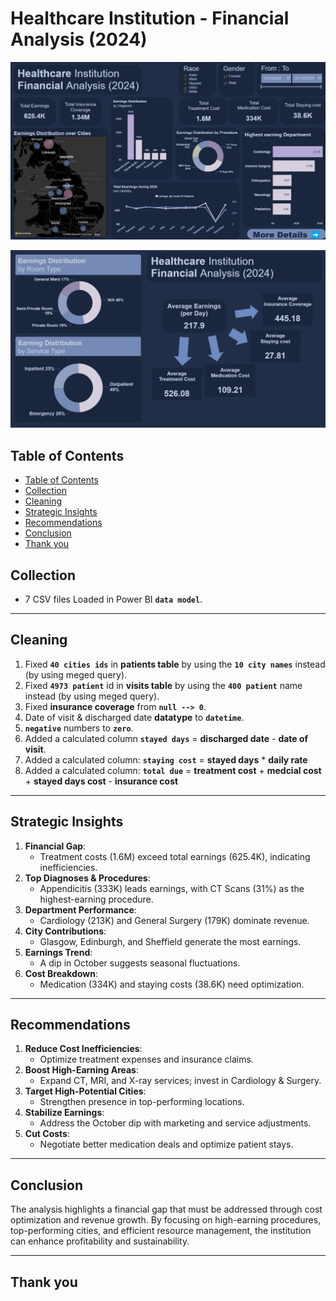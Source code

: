 # Healthcare Institution - Financial Analysis (2024)
![Visualization 1](Dashboard_page01.png)

![Visualization 2](Dashboard_page02.png)


## **Table of Contents**
  - [Table of Contents](#table-of-contents)
  - [Collection](#collection)
  - [Cleaning](#cleaning)
  - [Strategic Insights](#strategic-insights)
  - [Recommendations](#recommendations)
  - [Conclusion](#conclusion)
  - [Thank you](#thank-you)

## **Collection**
- 7 CSV files Loaded in Power BI **`data model`**.

---

## **Cleaning**  
1. Fixed **`40 cities ids`** in **patients table** by using the **`10 city names`** instead (by using meged query).
2. Fixed **`4973 patient`** id in **visits table** by using the **`400 patient`** name instead (by using meged query).  
3. Fixed **insurance coverage** from **`null --> 0`**.  
4. Date of visit & discharged date **datatype** to **`datetime`**.  
5. **`negative`** numbers to **`zero`**.  
6. Added a calculated column **`stayed days`** = **discharged date** - **date of visit**.
7. Added a calculated column: **`staying cost`** = **stayed days** * **daily rate**  
8. Added a calculated column: **`total due`** = **treatment cost** + **medcial cost** + **stayed days cost** - **insurance cost**

---

## **Strategic Insights**  
1. **Financial Gap**:  
   - Treatment costs (1.6M) exceed total earnings (625.4K), indicating inefficiencies.
2. **Top Diagnoses & Procedures**:  
   - Appendicitis (333K) leads earnings, with CT Scans (31%) as the highest-earning procedure.
3. **Department Performance**:  
   - Cardiology (213K) and General Surgery (179K) dominate revenue.
4. **City Contributions**:  
   - Glasgow, Edinburgh, and Sheffield generate the most earnings.
3. **Earnings Trend**:  
   - A dip in October suggests seasonal fluctuations.
3. **Cost Breakdown**:  
   - Medication (334K) and staying costs (38.6K) need optimization.

---

## **Recommendations**  
1. **Reduce Cost Inefficiencies**:  
   - Optimize treatment expenses and insurance claims.
2. **Boost High-Earning Areas**:  
   - Expand CT, MRI, and X-ray services; invest in Cardiology & Surgery.
3. **Target High-Potential Cities**:  
   - Strengthen presence in top-performing locations.
4. **Stabilize Earnings**:  
   - Address the October dip with marketing and service adjustments.
4. **Cut Costs**:  
   - Negotiate better medication deals and optimize patient stays.
---

## **Conclusion**  
The analysis highlights a financial gap that must be addressed through cost optimization and revenue growth. By focusing on high-earning procedures, top-performing cities, and efficient resource management, the institution can enhance profitability and sustainability.

---

## Thank you 

